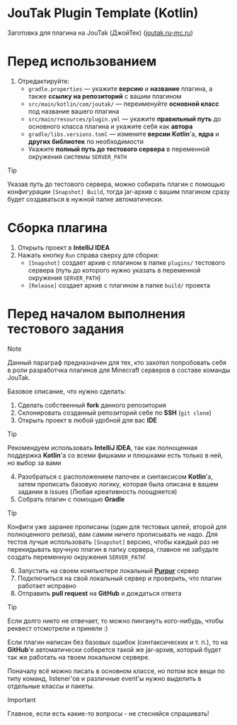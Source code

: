 # JouTak Plugin Template (Kotlin)

Заготовка для плагина на JouTak (ДжойТек) (<ins>joutak.ru-mc.ru</ins>)


# Перед использованием

1. Отредактируйте:
    - `gradle.properties` &mdash; укажите **версию** и **название** плагина, а также **ссылку на репозиторий** с вашим плагином
    - `src/main/kotlin/com/joutak/` &mdash; переименуйте **основной класс** под название вашего плагина
    - `src/main/resources/plugin.yml` &mdash; укажите **правильный путь** до основного класса плагина и укажите себя как **автора**
    - `gradle/libs.versions.toml` &mdash; измените **версии** **Kotlin**'а, **ядра** и **других библиотек** по необходимости 
    - Укажите **полный путь до тестового сервера** в переменной окружения системы `SERVER_PATH`

> [!TIP]
> Указав путь до тестового сервера, можно собирать плагин с помощью конфигурации `[Snapshot] Build`, тогда jar-архив с вашим плагином сразу будет создаваться в нужной папке автоматически.


# Сборка плагина

1. Открыть проект в **IntelliJ IDEA**
2. Нажать кнопку `Run` справа сверху для сборки:
   - `[Snapshot]` создает архив с плагином в папке `plugins/` тестового сервера (путь до которого нужно указать в переменной окружения `SERVER_PATH`)
   - `[Release]` создает архив с плагином в папке `build/` проекта


# Перед началом выполнения тестового задания
> [!NOTE]
> Данный параграф предназначен для тех, кто захотел попробовать себя в роли разработчка плагинов для Minecraft серверов в составе команды JouTak.

Базовое описание, что нужно сделать:
1) Сделать собственный **fork** данного репозитория
2) Склонировать созданный репозиторий себе по **SSH** (`git clone`) 
3) Открыть проект в любой удобной для вас **IDE**
> [!TIP]
> Рекомендуем использовать **IntelliJ IDEA**, так как полноценная поддержка **Kotlin**'а со всеми фишками и плюшками есть только в ней, но выбор за вами
4) Разобраться с расположением папочек и синтаксисом **Kotlin**'а, затем прописать базовую логику, которая была описана в вашем задании в issues (Любая креативность поощряется)
5) Собрать плагин с помощью **Gradle**
> [!TIP]
> Конфиги уже заранее прописаны (один для тестовых целей, второй для полноценного релиза), вам самим ничего прописывать не надо. Для тестов лучше использовать `[Snapshot]` версию, чтобы каждый раз не перекидывать вручную плагин в папку сервера, главное не забудьте создать переменную окружения `SERVER_PATH`!
6) Запустить на своем компьютере локальный [**Purpur**](https://purpurmc.org) сервер
7) Подключиться на свой локальный сервер и проверить, что плагин работает исправно
8) Отправить **pull request** на **GitHub** и дождаться ответа
> [!TIP]
> Если долго никто не отвечает, то можно пингануть кого-нибудь, чтобы реквест отсмотрели и приняли :)

Если плагин написан без базовых ошибок (синтаксических и т. п.), то на **GitHub**'е автоматически соберется такой же jar-архив, который будет так же работать на твоем локальном сервере.

Поначалу всё можно писать в основном классе, но потом все вещи по типу команд, listener'ов и различные event'ы нужно выделить в отдельные классы и пакеты. 

> [!IMPORTANT]
> Главное, если есть какие-то вопросы - не стесняйся спрашивать!
